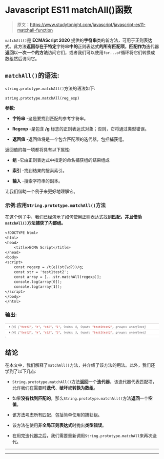 # Javascript ES11 matchAll()函数

> 原文：<https://www.studytonight.com/javascript/javascript-es11-matchall-function>

`matchAll()`是 **ECMAScript 2020** 提供的**字符串**类的新方法，可用于正则表达式。此方法**返回存在于特定**字符串**中的**正则表达式**的所有匹配项**。**匹配作为**迭代器**返回**以**一次一个的方法**访问它们，或者我们可以使用`for...of`循环将它们转换成数组然后访问它。

## `matchAll()`的语法:

`string.prototype.matchAll()`方法的语法如下:

```
string.prototype.matchAll(reg_exp)
```

**参数:**

*   **字符串** -这是要找到匹配的参考字符串。

*   **Regexp** -是包含 **/g** 标志的正则表达式对象；否则，它将通过类型错误。

*   **返回值** -返回值将是一个包含匹配项的迭代器，包括捕获组。

返回值的每一项都将具有以下属性:

*   **组** -它由正则表达式中指定的命名捕获组的结果组成

*   **索引** -找到结果的搜索索引。

*   **输入** -搜索字符串的副本。

让我们借助一个例子来更好地理解它。

### 示例:应用`String.prototype.matchAll()`方法

在这个例子中，我们已经演示了如何使用正则表达式找到**匹配，并且借助`matchAll()`方法捕获了内部组。**

```
<!DOCTYPE html>
<html>
<head>
	<title>ECMA Script</title>
</head>
<body>
<script>
	const regexp = /t(e)(st(\d?))/g;
	const str = 'test1test2';
	const array = [...str.matchAll(regexp)];
	console.log(array[0]);
	console.log(array[1]);
</script>
</body>
</html>
```

### 输出:

![Javascript String matchAll() method](img/d938a0a5c946e39cf5bd979567182f36.png)

## 结论

在本文中，我们解释了`matchAll()`方法，并介绍了该方法的用法。此外，我们还学到了以下几点:

*   `String.prototype.matchAll()`方法**返回**一个**迭代器**，该迭代器代表匹配项，允许我们在需要时**迭代**、**破坏**或**转换为数组**。

*   如果**没有找到匹配的**，那么`String.prototype.matchAll()`方法**返回**一个**空值**。

*   该方法考虑所有匹配，包括简单使用的捕获组。

*   该方法在使用**非全局正则表达式**时抛出**类型错误**。

*   在用完迭代器之后，我们需要重新调用`String.prototype.matchAll`来再次迭代。

* * *

* * *